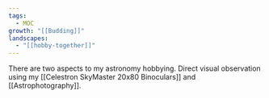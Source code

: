 ```yaml
---
tags:
  - MOC
growth: "[[Budding]]"
landscapes:
  - "[[hobby-together]]"
---
```

There are two aspects to my astronomy hobbying. Direct visual observation using my [[Celestron SkyMaster 20x80 Binoculars]] and [[Astrophotography]].



